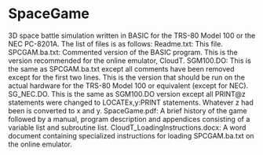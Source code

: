# SpaceGame
3D space battle simulation written in BASIC for the TRS-80 Model 100 or the NEC PC-8201A.
The list of files is as follows:
Readme.txt:  This file.
SPCGAM.ba.txt:   Commented version of the BASIC program.   This is the version recommended for the online emulator, CloudT.
SGM100.DO:  This is the same as SPCGAM.ba.txt except all comments have been removed except for the first two lines.   This is the version that should be run on the actual hardware for the TRS-80 Model 100 or equivalent (except for NEC).
SG_NEC.DO.  This is the same as SGM100.DO version except all PRINT@z statements were changed to LOCATEx,y:PRINT statements.  Whatever z had been is converted to x and y.
SpaceGame.pdf:  A brief history of the game followed by a manual, program description and appendices consisting of a variable list and subroutine list.
CloudT_LoadingInstructions.docx: A word document containing specialized instructions for loading SPCGAM.ba.txt on the online emulator.
